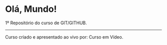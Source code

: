 # Olá, Mundo!
1º Repositório do curso de GIT/GITHUB.
<hr>
Curso criado e apresentado ao vivo por: Curso em Vídeo.